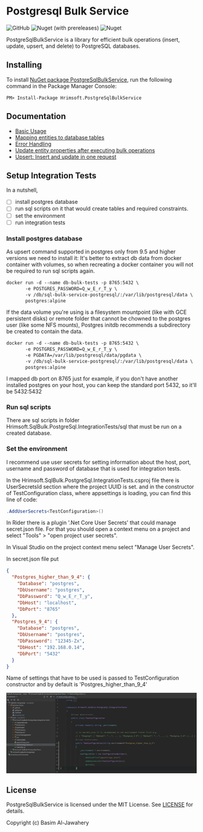 # Postgresql Bulk Service #
![GitHub](https://img.shields.io/github/license/basim108/sql-bulk-service-postgresql)
![Nuget (with prereleases)](https://img.shields.io/nuget/vpre/Hrimsoft.PostgreSqlBulkService)
![Nuget](https://img.shields.io/nuget/dt/Hrimsoft.PostgreSqlBulkService)

PostgreSqlBulkService is a library for efficient bulk operations (insert, update, upsert, and delete) to PostgreSQL databases.

## Installing ##

To install [NuGet package PostgreSqlBulkService](https://www.nuget.org/packages/Hrimsoft.PostgreSqlBulkService), run the following command in the Package Manager Console:

```
PM> Install-Package Hrimsoft.PostgreSqlBulkService
```
## Documentation ##
- [Basic Usage](docs/basic-usage.md)
- [Mapping entities to database tables](docs/mapping.md)
- [Error Handling](docs/error-handling.md)
- [Update entity properties after executing bulk operations](docs/returning-clause.md)
- [Upsert: Insert and update in one request](docs/upsert-usage.md)

## Setup Integration Tests

In a nutshell, 
- [ ] install postgres database
- [ ] run sql scripts on it that would create tables and required constraints.
- [ ] set the environment
- [ ] run integration tests

### Install postgres database
As upsert command supported in postgres only from 9.5 and higher versions we need to install it:
It's better to extract db data from docker container with volumes, so when recreating a docker container you will not be required to run sql scripts again.
```
docker run -d --name db-bulk-tests -p 8765:5432 \
       -e POSTGRES_PASSWORD=Q_w_E_r_T_y \
       -v /db/sql-bulk-service-postgresql/:/var/lib/postgresql/data \
       postgres:alpine
```
If the data volume you're using is a filesystem mountpoint (like with GCE persistent disks) or remote folder that cannot be chowned to the postgres user (like some NFS mounts), Postgres initdb recommends a subdirectory be created to contain the data.
```
docker run -d --name db-bulk-tests -p 8765:5432 \
       -e POSTGRES_PASSWORD=Q_w_E_r_T_y \
       -e PGDATA=/var/lib/postgresql/data/pgdata \
       -v /db/sql-bulk-service-postgresql/:/var/lib/postgresql/data \
       postgres:alpine
```
I mapped db port on 8765 just for example, if you don't have another installed postgres on your host, you can keep the standard port 5432, so it'll be 5432:5432
### Run sql scripts
There are sql scripts in folder Hrimsoft.SqlBulk.PostgreSql.IntegrationTests/sql that must be run on a created database. 

### Set the environment
I recommend use user secrets for setting information about the host, port, username and password of database that is used for integration tests.

In the Hrimsoft.SqlBulk.PostgreSql.IntegrationTests.csproj file there is UserSecretsId section where the project UUID is set.
and in the constructor of TestConfiguration class, where appsettings is loading, you can find this line of code:
```c#
.AddUserSecrets<TestConfiguration>()
```

In Rider there is a plugin '.Net Core User Secrets' that could manage secret.json file. For that you should open a context menu on a project and select "Tools" > "open project user secrets".

In Visual Studio on the project context menu select "Manage User Secrets".

In secret.json file put 

```json
{
  "Postgres_higher_than_9_4": {
    "Database": "postgres",
    "DbUsername": "postgres",
    "DbPassword": "Q_w_E_r_T_y",
    "DbHost": "localhost",
    "DbPort": "8765"
  },
  "Postgres_9_4": {
    "Database": "postgres",
    "DbUsername": "postgres",
    "DbPassword": "12345-Zx",
    "DbHost": "192.168.0.14",
    "DbPort": "5432"
  }
}
```

Name of settings that have to be used is passed to TestConfiguration constructor and by default is 'Postgres_higher_than_9_4'

![TestConfiguration class](docs/test-configuration.png "TestConfiguration class")

## License

PostgreSqlBulkService is licensed under the MIT License. See [LICENSE](LICENSE) for details.

Copyright (c) Basim Al-Jawahery
